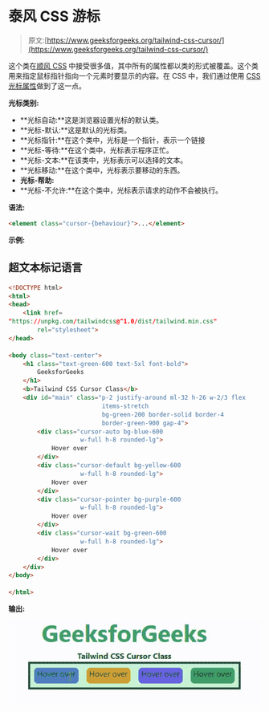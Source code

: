 # 泰风 CSS 游标

> 原文:[https://www.geeksforgeeks.org/tailwind-css-cursor/](https://www.geeksforgeeks.org/tailwind-css-cursor/)

这个类在[顺风 CSS](https://www.geeksforgeeks.org/css-tailwind-introduction/) 中接受很多值，其中所有的属性都以类的形式被覆盖。这个类用来指定鼠标指针指向一个元素时要显示的内容。在 CSS 中，我们通过使用 [CSS 光标属性](https://www.geeksforgeeks.org/css-cursor-property/)做到了这一点。

**光标类别:**

*   **光标自动:**这是浏览器设置光标的默认类。
*   **光标-默认:**这是默认的光标类。
*   **光标指针:**在这个类中，光标是一个指针，表示一个链接
*   **光标-等待:**在这个类中，光标表示程序正忙。
*   **光标-文本:**在该类中，光标表示可以选择的文本。
*   **光标移动:**在这个类中，光标表示要移动的东西。
*   **光标-帮助:**
*   **光标-不允许:**在这个类中，光标表示请求的动作不会被执行。

**语法:**

```html
<element class="cursor-{behaviour}">...</element>
```

**示例:**

## 超文本标记语言

```html
<!DOCTYPE html>
<html>
<head> 
    <link href= 
"https://unpkg.com/tailwindcss@^1.0/dist/tailwind.min.css"
        rel="stylesheet"> 
</head> 

<body class="text-center"> 
    <h1 class="text-green-600 text-5xl font-bold"> 
        GeeksforGeeks 
    </h1> 
    <b>Tailwind CSS Cursor Class</b> 
    <div id="main" class="p-2 justify-around ml-32 h-26 w-2/3 flex 
                          items-stretch 
                          bg-green-200 border-solid border-4 
                          border-green-900 gap-4"> 
        <div class="cursor-auto bg-blue-600 
                    w-full h-8 rounded-lg">
            Hover over
        </div> 
        <div class="cursor-default bg-yellow-600 
                    w-full h-8 rounded-lg">
            Hover over
        </div> 
        <div class="cursor-pointer bg-purple-600 
                    w-full h-8 rounded-lg">
            Hover over
        </div> 
        <div class="cursor-wait bg-green-600 
                    w-full h-8 rounded-lg">
            Hover over
        </div> 
    </div> 
</body> 

</html>
```

**输出:**

![](img/713b875f60e935acdfa449d539754dea.png)
